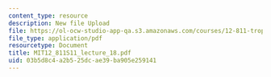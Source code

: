 ```yaml
---
content_type: resource
description: New file Upload
file: https://ol-ocw-studio-app-qa.s3.amazonaws.com/courses/12-811-tropical-meteorology-spring-2011/03b5d8c4a2b525dcae39ba905e259141_MIT12_811S11_lecture_18.pdf
file_type: application/pdf
resourcetype: Document
title: MIT12_811S11_lecture_18.pdf
uid: 03b5d8c4-a2b5-25dc-ae39-ba905e259141
---
```

